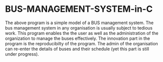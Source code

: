 # BUS-MANAGEMENT-SYSTEM-in-C
The above program is a simple model of a BUS management system. The bus management system in any organisation is usually subject to tedious work. This program enables the the user as well as the administration of the organization to manage the buses effectively. The innovation part in the program is the reproducibilty of the program. The admin of the organisation can re-enter the details of buses and their schedule  (yet this part is still under progress).
